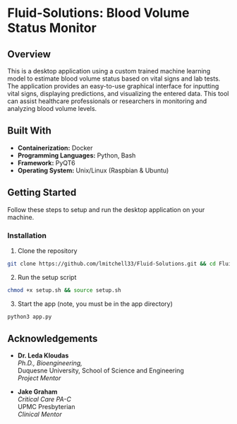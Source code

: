 # **Fluid-Solutions: Blood Volume Status Monitor**

## **Overview**

This is a desktop application using a custom trained machine learning model to estimate blood volume status based on vital signs and lab tests. The application provides an easy-to-use graphical interface for inputting vital signs, displaying predictions, and visualizing the entered data. This tool can assist healthcare professionals or researchers in monitoring and analyzing blood volume levels.

## **Built With**

- **Containerization:** Docker
- **Programming Languages:** Python, Bash
- **Framework:** PyQT6
- **Operating System:** Unix/Linux (Raspbian & Ubuntu)

## **Getting Started**

Follow these steps to setup and run the desktop application on your machine.

### Installation

1. Clone the repository

```sh
git clone https://github.com/lmitchell33/Fluid-Solutions.git && cd Fluid-Solutions
```

2. Run the setup script

```sh
chmod +x setup.sh && source setup.sh
```

3. Start the app (note, you must be in the app directory)

```sh
python3 app.py
```

## **Acknowledgements**

- **Dr. Leda Kloudas**  
  _Ph.D., Bioengineering,_  
  Duquesne University, School of Science and Engineering  
  _Project Mentor_

- **Jake Graham**  
   _Critical Care PA-C_  
   UPMC Presbyterian  
   _Clinical Mentor_
